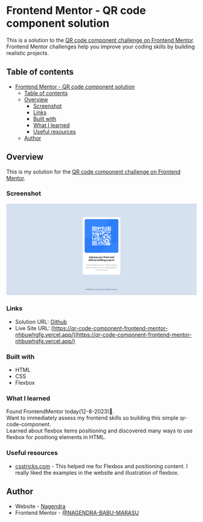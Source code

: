 # Frontend Mentor - QR code component solution

This is a solution to the [QR code component challenge on Frontend Mentor](https://www.frontendmentor.io/challenges/qr-code-component-iux_sIO_H). Frontend Mentor challenges help you improve your coding skills by building realistic projects. 

## Table of contents

- [Frontend Mentor - QR code component solution](#frontend-mentor---qr-code-component-solution)
  - [Table of contents](#table-of-contents)
  - [Overview](#overview)
    - [Screenshot](#screenshot)
    - [Links](#links)
    - [Built with](#built-with)
    - [What I learned](#what-i-learned)
    - [Useful resources](#useful-resources)
  - [Author](#author)

## Overview
  This is my solution for the [QR code component challenge on Frontend Mentor](https://www.frontendmentor.io/challenges/qr-code-component-iux_sIO_H). 

### Screenshot

![](./screenshot.png)

### Links

- Solution URL: [Github](https://github.com/NAGENDRA-BABU-MARASU/qr-code-component-FrontendMentor.git)
- Live Site URL: [https://qr-code-component-frontend-mentor-nhbuwhgfg.vercel.app/](https://qr-code-component-frontend-mentor-nhbuwhgfg.vercel.app/)

### Built with

- HTML
- CSS
- Flexbox


### What I learned

Found FrontendMentor today(12-8-2023)🤩.  
Want to immediately assess my frontend skills so building this simple qr-code-component.  
Learned about flexbox items positioning and discovered many ways to use flexbox for positiong elements in HTML.

### Useful resources

- [csstricks.com](https://css-tricks.com/snippets/css/a-guide-to-flexbox/) - This helped me for Flexbox and positioning content. I really liked the examples in the website and illustration of flexbox.
## Author

- Website - [Nagendra](https://github.com/NAGENDRA-BABU-MARASU)
- Frontend Mentor - [@NAGENDRA-BABU-MARASU](https://www.frontendmentor.io/profile/NAGENDRA-BABU-MARASU)


